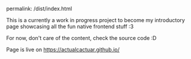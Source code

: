 permalink: /dist/index.html

This is a currently a work in progress project to become my introductory page showcasing all the fun native frontend stuff :3

For now, don't care of the content, check the source code :D

Page is live on https://actualcactuar.github.io/
